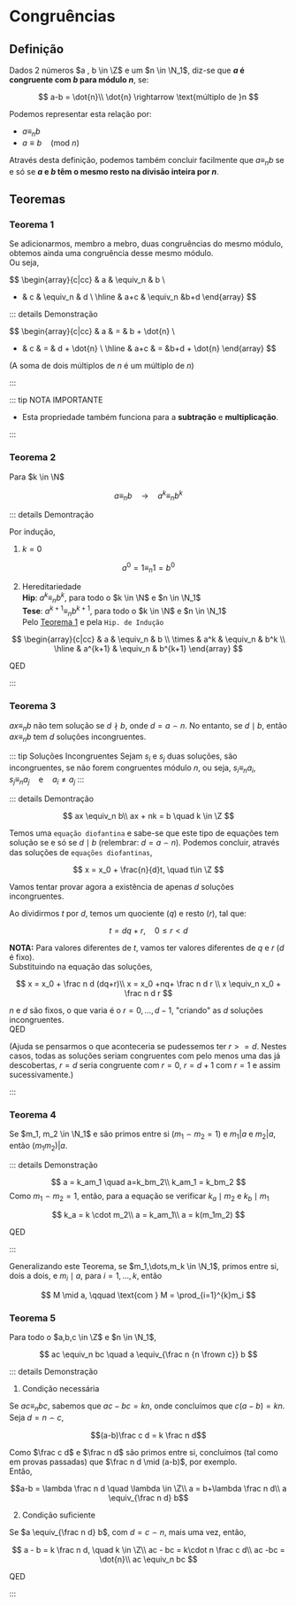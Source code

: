 # Congruências

## Definição
Dados 2 números $a , b \in \Z$ e um $n \in \N_1$, diz-se que __$a$ é congruente com $b$ para módulo $n$__, se:

$$
a-b = \dot{n}\\
\dot{n} \rightarrow \text{múltiplo de }n
$$

Podemos representar esta relação por:

* $a \equiv_n b$
* $a \equiv b \quad (\text{mod } n)$

Através desta definição, podemos também concluir facilmente que $a \equiv_n b$ se e só se **$a$ e $b$ têm o mesmo resto na divisão inteira por $n$**.

## Teoremas

### Teorema 1

Se adicionarmos, membro a mebro, duas congruências do mesmo módulo, obtemos ainda uma congruência desse mesmo módulo.  
Ou seja,

$$
\begin{array}{c|cc}
 & a & \equiv_n & b \\
+ & c &  \equiv_n & d \\
\hline
 & a+c & \equiv_n &b+d
\end{array}
$$

::: details Demonstração

$$
\begin{array}{c|cc}
 & a & = & b + \dot{n} \\
+ & c & = & d + \dot{n} \\
\hline
 & a+c & = &b+d + \dot{n}
\end{array}
$$

(A soma de dois múltiplos de $n$ é um múltiplo de $n$)

:::

::: tip NOTA IMPORTANTE
* Esta propriedade também funciona para a **subtração** e **multiplicação**. 

:::

### Teorema 2

Para $k \in \N$

$$
a \equiv_n b \quad \rightarrow \quad a^k \equiv_n b^k
$$

::: details Demontração

Por indução,  
1. $k=0$

$$
a^0 = 1 \equiv_n 1 = b^0
$$

2. Hereditariedade  
**Hip**: $a^k \equiv_n b^k$, para todo o $k \in \N$ e $n \in \N_1$  
**Tese**: $a^{k+1} \equiv_n b^{k+1}$, para todo o $k \in \N$ e $n \in \N_1$  
Pelo [Teorema 1](#teorema-1) e pela `Hip. de Indução`

$$
\begin{array}{c|cc}
 & a & \equiv_n & b \\
\times & a^k &  \equiv_n & b^k \\
\hline
 & a^{k+1} & \equiv_n & b^{k+1}
\end{array}
$$

QED

:::

### Teorema 3

$ax \equiv_n b$ não tem solução se $d \nmid b$, onde $d = a \frown n$. No entanto, se $d \mid b$, então $ax \equiv_n b$ tem $d$ soluções incongruentes.

::: tip Soluções Incongruentes
Sejam $s_i$ e $s_j$ duas soluções, são incongruentes, se não forem congruentes módulo $n$, ou seja, $s_i \equiv_n a_i, \quad s_j \equiv_n a_j \quad \text{e} \quad a_i \neq a_j$
:::

::: details Demontração

$$
 ax \equiv_n b\\
 ax + nk = b \quad k \in \Z
$$

Temos uma `equação diofantina` e sabe-se que este tipo de equações tem solução se e só se $d \mid b$ (relembrar: $d = a \frown n$). Podemos concluir, através das soluções de `equações diofantinas`,

$$
x = x_0 + \frac{n}{d}t, \quad t\in \Z
$$

Vamos tentar provar agora a existência de apenas $d$ soluções incongruentes.  

Ao dividirmos $t$ por $d$, temos um quociente ($q$) e resto ($r$), tal que:

$$
t = dq + r, \quad 0 \leq r < d 
$$

**NOTA:** Para valores diferentes de $t$, vamos ter valores diferentes de $q$ e $r$ ($d$ é fixo).  
Substituindo na equação das soluções,

$$
x = x_0 + \frac n d (dq+r)\\
x = x_0 +nq+ \frac n d r \\
x \equiv_n x_0 + \frac n d r
$$

$n$ e $d$ são fixos, o que varia é o $r=0,\dots,d-1$, "criando" as $d$ soluções incongruentes.  
QED  

(Ajuda se pensarmos o que aconteceria se pudessemos ter $r>=d$. Nestes casos, todas as soluções seriam congruentes com pelo menos uma das já descobertas, $r=d$ seria congruente com $r=0$, $r=d+1$ com $r=1$ e assim sucessivamente.)  

:::


### Teorema 4

Se $m_1, m_2 \in \N_1$ e são primos entre si $(m_1 \frown m_2 =1)$ e $m_1|a$ e $m_2|a$, então $(m_1m_2)|a$.

::: details Demonstração

$$
a = k_am_1 \quad a=k_bm_2\\
k_am_1 = k_bm_2
$$
Como $m_1 \frown m_2 = 1$, então, para a equação se verificar $k_a \mid m_2$ e $k_b \mid m_1$

$$
k_a = k \cdot m_2\\
a = k_am_1\\
a = k(m_1m_2)
$$

QED

:::

Generalizando este Teorema, se $m_1,\dots,m_k \in \N_1$, primos entre si, dois a dois, e $m_i \mid a$, para $i = 1,\dots,k$, então  

$$
M \mid a, \qquad \text{com } M = \prod_{i=1}^{k}m_i
$$


### Teorema 5

Para todo o $a,b,c \in \Z$ e $n \in \N_1$,

$$
ac \equiv_n bc \quad a \equiv_{\frac n {n \frown c}} b
$$

::: details Demonstração

1. Condição necessária

Se $ac \equiv_n bc$, sabemos que $ac-bc = kn$, onde concluímos que $c(a-b)=kn$.  
Seja $d=n \frown c$, 

$$(a-b)\frac c d = k \frac n d$$

Como $\frac c d$ e $\frac n d$ são primos entre si, concluímos (tal como em provas passadas) que $\frac n d \mid (a-b)$, por exemplo.  
Então, 

$$a-b = \lambda \frac n d \quad \lambda \in \Z\\
a = b+\lambda \frac n d\\
a \equiv_{\frac n d} b$$

2. Condição suficiente

Se $a \equiv_{\frac n d} b$, com $d = c \frown n$, mais uma vez, então,  

$$
a - b =  k \frac n d, \quad k \in \Z\\
ac - bc = k\cdot n \frac c d\\
ac -bc = \dot{n}\\
ac \equiv_n bc
$$

QED

:::